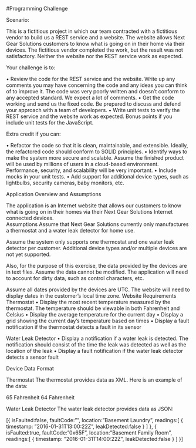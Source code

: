 #Programming Challenge

Scenario:

This is a fictitious project in which our team contracted with a fictitious vendor to build us a REST service and a website.  The website allows Next Gear Solutions customers to know what is going on in their home via their devices.  The fictitious vendor completed the work, but the result was not satisfactory.  Neither the website nor the REST service work as expected.

Your challenge is to:

•	Review the code for the REST service and the website.  Write up any comments you may have concerning the code and any ideas you can think of to improve it.  The code was very poorly written and doesn’t conform to any accepted standard.  We expect a lot of comments.
•	Get the code working and send us the fixed code.  Be prepared to discuss and defend your approach with a team of developers.
•	Write unit tests to verify the REST service and the website work as expected.  Bonus points if you include unit tests for the JavaScript.

Extra credit if you can:

•	Refactor the code so that it is clean, maintainable, and extensible.  Ideally, the refactored code should conform to SOLID principles.
•	Identify ways to make the system more secure and scalable.  Assume the finished product will be used by millions of users in a cloud-based environment.  Performance, security, and scalability will be very important.
•	Include mocks in your unit tests.
•	Add support for additional device types, such as lightbulbs, security cameras, baby monitors, etc.

Application Overview and Assumptions

The application is an Internet website that allows our customers to know what is going on in their homes via their Next Gear Solutions Internet connected devices.  
Assumptions
Assume that Next Gear Solutions currently only manufactures a thermostat and a water leak detector for home use.

Assume the system only supports one thermostat and one water leak detector per customer.  Additional device types and/or multiple devices are not yet supported.

Also, for the purpose of this exercise, the data provided by the devices are in text files.  Assume the data cannot be modified.  The application will need to account for dirty data, such as control characters, etc.

Assume all dates provided by the devices are UTC.  The website will need to display dates in the customer’s local time zone.
Website Requirements
Thermostat
•	Display the most recent temperature measured by the thermostat.  The temperature should be viewable in both Fahrenheit and Celsius
•	Display the average temperature for the current day
•	Display a grid showing the current day’s temperature based on times
•	Display a fault notification if the thermostat detects a fault in its sensor

Water Leak Detector
•	Display a notification if a water leak is detected.  The notification should consist of the time the leak was detected as well as the location of the leak
•	Display a fault notification if the water leak detector detects a sensor fault

Device Data Format

Thermostat
The thermostat provides data as XML.  Here is an example of the data:

<thermostat>
	<id=”Living Room” />
	<currentStatus state=”OK”>
		<faultCode />
	</currentStatus>
	<readings>
		<reading dateTime=”2016-01-31T14:00:22Z”>
			<temperature>65</temperature>
			<temperatureFormat>Fahrenheit</temperatureFormat>
</reading>
<reading dateTime=”2016-01-31T13:00:22Z”>
			<temperature>64</temperature>
			<temperatureFormat>Fahrenheit</temperatureFormat>
</reading>
	</readings>
</thermostat>

Water Leak Detector
The water leak detector provides data as JSON:

[{
	isFaulted:false,
	faultCode:””,
	location:”Basement Laundry”,
	readings:[
		{
			timestamp: ”2016-01-31T13:00:22Z”,
			leakDetected:false
		}
]
},
{
isFaulted:true,
	faultCode:”0x65F”,
	location:”Basement Family Room”,
	readings:[
		{
			timestamp: ”2016-01-31T14:00:22Z”,
			leakDetected:false
		}
]
}]
